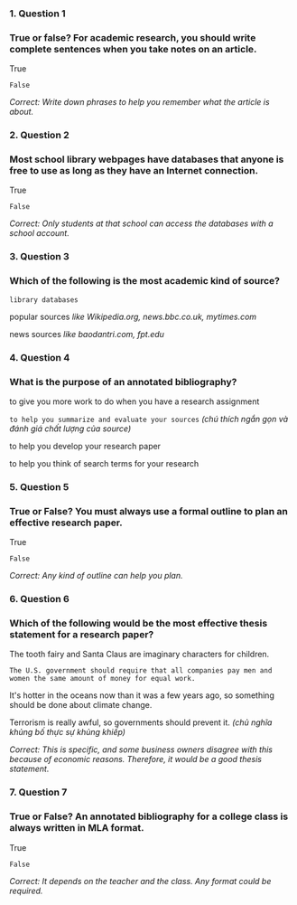 ### 1. Question 1
### True or false? For academic research, you should write complete sentences when you take notes on an article.


True



``False``


_Correct:
Write down phrases to help you remember what the article is about._

### 2. Question 2
 
### Most school library webpages have databases that anyone is free to use as long as they have an Internet connection.

True



``False``


_Correct:
Only students at that school can access the databases with a school account._


### 3. Question 3
### Which of the following is the most academic kind of source?


``library databases``



popular sources _like Wikipedia.org, news.bbc.co.uk, mytimes.com_



news sources _like baodantri.com, fpt.edu_



### 4. Question 4
### What is the purpose of an annotated bibliography?


to give you more work to do when you have a research assignment



``to help you summarize and evaluate your sources`` _(chú thích ngắn gọn và đánh giá chất lượng của source)_



to help you develop your research paper



to help you think of search terms for your research



### 5. Question 5
### True or False? You must always use a formal outline to plan an effective research paper.


True



``False``


_Correct:
Any kind of outline can help you plan._


### 6. Question 6
### Which of the following would be the most effective thesis statement for a research paper?


The tooth fairy and Santa Claus are imaginary characters for children.



``The U.S. government should require that all companies pay men and women the same amount of money for equal work.``



It's hotter in the oceans now than it was a few years ago, so something should be done about climate change.



Terrorism is really awful, so governments should prevent it. _(chủ nghĩa khủng bố thực sự khủng khiếp)_


_Correct:
This is specific, and some business owners disagree with this because of economic reasons. Therefore, it would be a good thesis statement._


### 7. Question 7
### True or False? An annotated bibliography for a college class is always written in MLA format.


True



``False``


_Correct:
It depends on the teacher and the class. Any format could be required._
